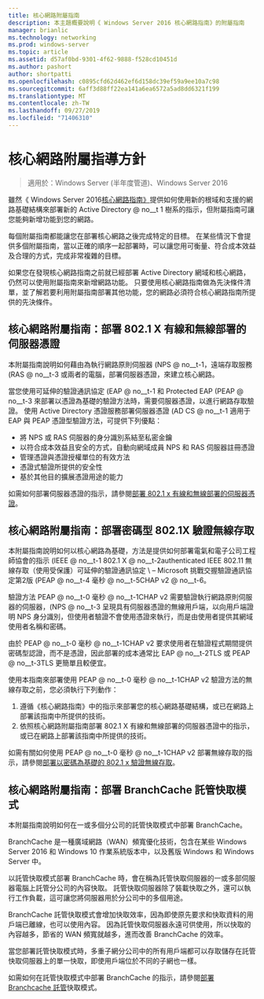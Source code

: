 ```yaml
---
title: 核心網路附屬指南
description: 本主題概要說明《 Windows Server 2016 核心網路指南》的附屬指南
manager: brianlic
ms.technology: networking
ms.prod: windows-server
ms.topic: article
ms.assetid: d57af0bd-9301-4f62-9888-f528cd10451d
ms.author: pashort
author: shortpatti
ms.openlocfilehash: c0895cfd62d462ef6d158dc39ef59a9ee10a7c98
ms.sourcegitcommit: 6aff3d88ff22ea141a6ea6572a5ad8dd6321f199
ms.translationtype: MT
ms.contentlocale: zh-TW
ms.lasthandoff: 09/27/2019
ms.locfileid: "71406310"
---
```

# <a name="core-network-companion-guidance"></a>核心網路附屬指導方針

>適用於：Windows Server (半年度管道)、Windows Server 2016

雖然《 Windows Server 2016[核心網路指南》](https://technet.microsoft.com/windows-server-docs/networking/core-network-guide/core-network-guide)提供如何使用新的根域和支援的網路基礎結構來部署新的 Active Directory @ no__t 1 樹系的指示，但附屬指南可讓您能夠新增功能到您的網路。

每個附屬指南都能讓您在部署核心網路之後完成特定的目標。 在某些情況下會提供多個附屬指南，當以正確的順序一起部署時，可以讓您用可衡量、符合成本效益及合理的方式，完成非常複雜的目標。

如果您在發現核心網路指南之前就已經部署 Active Directory 網域和核心網路，仍然可以使用附屬指南來新增網路功能。 只要使用核心網路指南做為先決條件清單，並了解若要利用附屬指南部署其他功能，您的網路必須符合核心網路指南所提供的先決條件。

## <a name="core-network-companion-guide-deploy-server-certificates-for-8021x-wired-and-wireless-deployments"></a>核心網路附屬指南：部署 802.1 X 有線和無線部署的伺服器憑證 

本附屬指南說明如何藉由為執行網路原則伺服器 \(NPS @ no__t-1，遠端存取服務 \(RAS @ no__t-3 或兩者的電腦，部署伺服器憑證，來建立核心網路。

當您使用可延伸的驗證通訊協定 \(EAP @ no__t-1 和 Protected EAP \(PEAP @ no__t-3 來部署以憑證為基礎的驗證方法時，需要伺服器憑證，以進行網路存取驗證。 使用 Active Directory 憑證服務部署伺服器憑證 \(AD CS @ no__t-1 適用于 EAP 與 PEAP 憑證型驗證方法，可提供下列優點：

- 將 NPS 或 RAS 伺服器的身分識別系結至私密金鑰
- 以符合成本效益且安全的方式，自動向網域成員 NPS 和 RAS 伺服器註冊憑證
- 管理憑證與憑證授權單位的有效方法
- 憑證式驗證所提供的安全性
- 基於其他目的擴展憑證用途的能力
  
如需如何部署伺服器憑證的指示，請參閱[部署 802.1 x 有線和無線部署的伺服器憑證](server-certs/Deploy-Server-Certificates-for-802.1X-Wired-and-Wireless-Deployments.md)。  
## <a name="core-network-companion-guide-deploy-password-based-8021x-authenticated-wireless-access"></a>核心網路附屬指南：部署密碼型 802.1X 驗證無線存取

本附屬指南說明如何以核心網路為基礎，方法是提供如何部署電氣和電子公司工程師協會的指示 \(IEEE @ no__t-1 802.1 X @ no__t-2authenticated IEEE 802.11 無線存取（使用受保護）可延伸的驗證通訊協定 \ – Microsoft 挑戰交握驗證通訊協定第2版 \(PEAP @ no__t-4 毫秒 @ no__t-5CHAP v2 @ no__t-6。

驗證方法 PEAP @ no__t-0 毫秒 @ no__t-1CHAP v2 需要驗證執行網路原則伺服器的伺服器，\(NPS @ no__t-3 呈現具有伺服器憑證的無線用戶端，以向用戶端證明 NPS 身分識別，但使用者驗證不會使用憑證來執行，而是由使用者提供其網域使用者名稱和密碼。

由於 PEAP @ no__t-0 毫秒 @ no__t-1CHAP v2 要求使用者在驗證程式期間提供密碼型認證，而不是憑證，因此部署的成本通常比 EAP @ no__t-2TLS 或 PEAP @ no__t-3TLS 更簡單且較便宜。

使用本指南來部署使用 PEAP @ no__t-0 毫秒 @ no__t-1CHAP v2 驗證方法的無線存取之前，您必須執行下列動作：

1. 遵循《核心網路指南》中的指示來部署您的核心網路基礎結構，或已在網路上部署該指南中所提供的技術。
2. 依照核心網路附屬指南部署 802.1 X 有線和無線部署的伺服器憑證中的指示，或已在網路上部署該指南中所提供的技術。

如需有關如何使用 PEAP @ no__t-0 毫秒 @ no__t-1CHAP v2 部署無線存取的指示，請參閱[部署以密碼為基礎的 802.1 x 驗證無線存取](wireless/a-deploy-8021X-wireless-access.md)。

## <a name="core-network-companion-guide-deploy-branchcache-hosted-cache-mode"></a>核心網路附屬指南：部署 BranchCache 託管快取模式

本附屬指南說明如何在一或多個分公司的託管快取模式中部署 BranchCache。

BranchCache 是一種廣域網路（WAN）頻寬優化技術，包含在某些 Windows Server 2016 和 Windows 10 作業系統版本中，以及舊版 Windows 和 Windows Server 中。

以託管快取模式部署 BranchCache 時，會在稱為託管快取伺服器的一或多部伺服器電腦上託管分公司的內容快取。 託管快取伺服器除了裝載快取之外，還可以執行工作負載，這可讓您將伺服器用於分公司中的多個用途。

BranchCache 託管快取模式會增加快取效率，因為即使原先要求和快取資料的用戶端已離線，也可以使用內容。 因為託管快取伺服器永遠可供使用，所以快取的內容越多，節省的 WAN 頻寬就越多，進而改善 BranchCache 的效率。

當您部署託管快取模式時，多重子網分公司中的所有用戶端都可以存取儲存在託管快取伺服器上的單一快取，即使用戶端位於不同的子網也一樣。

如需如何在託管快取模式中部署 BranchCache 的指示，請參閱[部署 Branchcache 託管](bc-hcm/1-Deploy-Bc-Hcm.md)快取模式。

